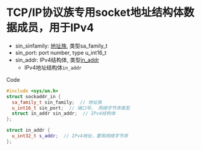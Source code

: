 # TCP/IP协议族专用socket地址结构体数据成员，用于IPv4

- sin_sinfamily: [地址族](地址族类参数取值.md), 类型sa_family_t
- sin_port: port number, type u_int16_t
- sin_addr: IPv4结构体, 类型[in_addr](ip地址转换函数.md)
    - IPv4地址结构体`in_addr` 

Code

```c++
#include <sys/un.h>
struct sockaddr_in {
  sa_family_t sin_family;  // 地址族
  u_int16_t sin_port;  // 端口号， 网络字节序类型
  struct in_addr sin_addr;  // IPv4结构体
};
``` 
    
```c++
struct in_addr {
  u_int32_t s_addr;  // IPv4地址，要用网络字节序
};
```
